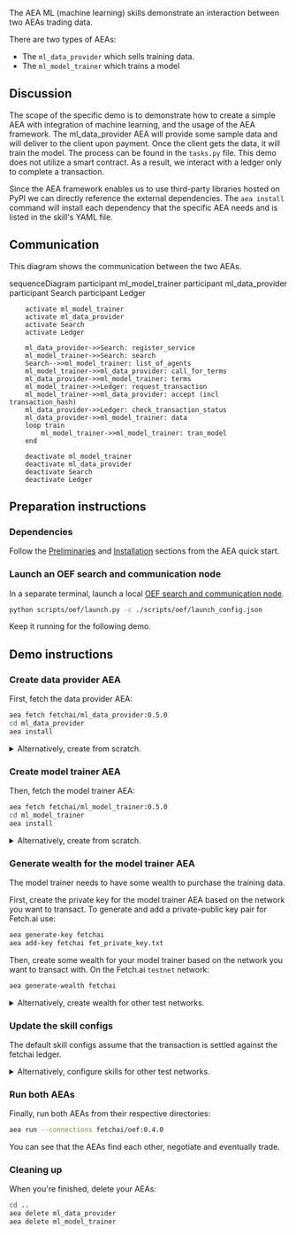 The AEA ML (machine learning) skills demonstrate an interaction between two AEAs trading data.

There are two types of AEAs:

* The `ml_data_provider` which sells training data.
* The `ml_model_trainer` which trains a model

## Discussion

The scope of the specific demo is to demonstrate how to create a simple AEA with integration of machine learning, and the usage of the AEA framework. The ml_data_provider AEA
will provide some sample data and will deliver to the client upon payment. Once the client gets the data, it will train the model. The process can be found in the `tasks.py` file.
This demo does not utilize a smart contract. As a result, we interact with a ledger only to complete a transaction.

Since the AEA framework enables us to use third-party libraries hosted on PyPI we can directly reference the external dependencies.
The `aea install` command will install each dependency that the specific AEA needs and is listed in the skill's YAML file. 

## Communication

This diagram shows the communication between the two AEAs.

<div class="mermaid">
    sequenceDiagram
        participant ml_model_trainer
        participant ml_data_provider
        participant Search
        participant Ledger
    
        activate ml_model_trainer
        activate ml_data_provider
        activate Search
        activate Ledger
        
        ml_data_provider->>Search: register_service
        ml_model_trainer->>Search: search
        Search-->>ml_model_trainer: list_of_agents
        ml_model_trainer->>ml_data_provider: call_for_terms
        ml_data_provider->>ml_model_trainer: terms
        ml_model_trainer->>Ledger: request_transaction
        ml_model_trainer->>ml_data_provider: accept (incl transaction_hash)
        ml_data_provider->>Ledger: check_transaction_status
        ml_data_provider->>ml_model_trainer: data
        loop train
            ml_model_trainer->>ml_model_trainer: tran_model
        end
        
        deactivate ml_model_trainer
        deactivate ml_data_provider
        deactivate Search
        deactivate Ledger

</div>  

## Preparation instructions

### Dependencies

Follow the <a href="../quickstart/#preliminaries">Preliminaries</a> and <a href="../quickstart/#installation">Installation</a> sections from the AEA quick start.

### Launch an OEF search and communication node

In a separate terminal, launch a local [OEF search and communication node](../oef-ledger).
``` bash
python scripts/oef/launch.py -c ./scripts/oef/launch_config.json
```

Keep it running for the following demo.

## Demo instructions

### Create data provider AEA

First, fetch the data provider AEA:
``` bash
aea fetch fetchai/ml_data_provider:0.5.0
cd ml_data_provider
aea install
```

<details><summary>Alternatively, create from scratch.</summary>
<p>

The following steps create the data provider from scratch:
``` bash
aea create ml_data_provider
cd ml_data_provider
aea add connection fetchai/oef:0.4.0
aea add skill fetchai/ml_data_provider:0.3.0
aea config set agent.default_connection fetchai/oef:0.4.0
aea install
```

In `ml_data_provider/aea-config.yaml` replace `ledger_apis: {}` with the following based on the network you want to connect. To connect to Fetchai:
``` yaml
ledger_apis:
  fetchai:
    network: testnet
```

</p>
</details>

### Create model trainer AEA

Then, fetch the model trainer AEA:
``` bash
aea fetch fetchai/ml_model_trainer:0.5.0
cd ml_model_trainer
aea install
```

<details><summary>Alternatively, create from scratch.</summary>
<p>

The following steps create the model trainer from scratch:
``` bash
aea create ml_model_trainer
cd ml_model_trainer
aea add connection fetchai/oef:0.4.0
aea add skill fetchai/ml_train:0.3.0
aea config set agent.default_connection fetchai/oef:0.4.0
aea install
```

In `ml_model_trainer/aea-config.yaml` replace `ledger_apis: {}` with the following based on the network you want to connect.

To connect to Fetchai:
``` yaml
ledger_apis:
  fetchai:
    network: testnet
```

</p>
</details>

### Generate wealth for the model trainer AEA

The model trainer needs to have some wealth to purchase the training data.

First, create the private key for the model trainer AEA based on the network you want to transact. To generate and add a private-public key pair for Fetch.ai use:
``` bash
aea generate-key fetchai
aea add-key fetchai fet_private_key.txt
```

Then, create some wealth for your model trainer based on the network you want to transact with. On the Fetch.ai `testnet` network:
``` bash
aea generate-wealth fetchai
```

<details><summary>Alternatively, create wealth for other test networks.</summary>
<p>

<strong>Ledger Config:</strong>
<br>

In `ml_model_trainer/aea-config.yaml` and `ml_data_provider/aea-config.yaml` replace `ledger_apis: {}` with the following based on the network you want to connect.

To connect to Ethereum:
``` yaml
ledger_apis:
  ethereum:
    address: https://ropsten.infura.io/v3/f00f7b3ba0e848ddbdc8941c527447fe
    chain_id: 3
    gas_price: 50
```

Alternatively, to connect to Cosmos:
``` yaml
ledger_apis:
  cosmos:
    address: http://aea-testnet.sandbox.fetch-ai.com:1317
```

<strong>Wealth:</strong>
<br>

To generate and add a private-public key pair for Ethereum use:
``` bash
aea generate-key ethereum
aea add-key ethereum eth_private_key.txt
```

On the Ethereum `ropsten` network.
``` bash
aea generate-wealth ethereum
```

Alternatively, to generate and add a private-public key pair for Cosmos use:
``` bash
aea generate-key cosmos
aea add-key cosmos cosmos_private_key.txt
```

On the Cosmos `testnet` network.
``` bash
aea generate-wealth cosmos
```

</p>
</details>

### Update the skill configs

The default skill configs assume that the transaction is settled against the fetchai ledger.

<details><summary>Alternatively, configure skills for other test networks.</summary>
<p>

<strong>Data provider:</strong>
<br>
Ensure you are in the ml_data_provider project directory.

For ethereum, update the skill config of the data provider via the `aea config get/set` command like so:
``` bash
aea config set vendor.fetchai.skills. ml_data_provider.models.strategy.args.currency_id ETH
aea config set vendor.fetchai.skills.ml_data_provider.models.strategy.args.ledger_id ethereum
```

Or for cosmos, like so:
``` bash
aea config set vendor.fetchai.skills.ml_data_provider.models.strategy.args.currency_id ATOM
aea config set vendor.fetchai.skills.ml_data_provider.models.strategy.args.ledger_id cosmos
```

This updates the ml_data_provider skill config (`ml_data_provider/vendor/fetchai/skills/ml_data_provider/skill.yaml`).


<strong>Model trainer:</strong>
<br>
Ensure you are in the ml_model_trainer project directory.

For ethereum, update the skill config of the ml_model_trainer via the `aea config get/set` command like so:
``` bash
aea config set vendor.fetchai.skills.ml_trainer.models.strategy.args.currency_id ETH
aea config set vendor.fetchai.skills.ml_trainer.models.strategy.args.ledger_id ethereum
```

Or for cosmos, like so:
``` bash
aea config set vendor.fetchai.skills.ml_train.models.strategy.args.currency_id ATOM
aea config set vendor.fetchai.skills.ml_train.models.strategy.args.ledger_id cosmos
```

This updates the ml_nodel_trainer skill config (`ml_model_trainer/vendor/fetchai/skills/ml_train/skill.yaml`).

</p>
</details>

### Run both AEAs

Finally, run both AEAs from their respective directories:
``` bash
aea run --connections fetchai/oef:0.4.0
```

You can see that the AEAs find each other, negotiate and eventually trade.

### Cleaning up

When you're finished, delete your AEAs:
``` bash
cd ..
aea delete ml_data_provider
aea delete ml_model_trainer
```

<br />
